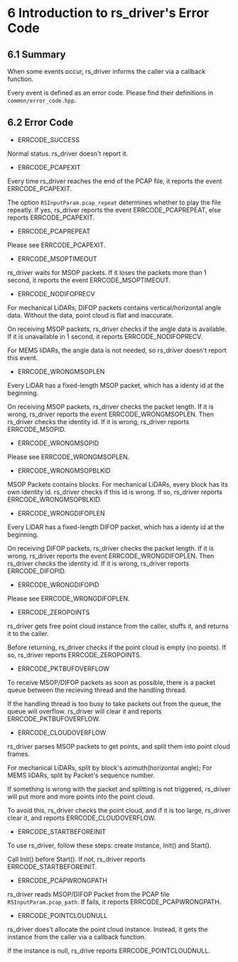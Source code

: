 # 6 Introduction to rs_driver's Error Code



## 6.1 Summary

When some events occur, rs_driver informs the caller via a callback function. 

Every event is defined as an error code. Please find their definitions in `common/error_code.hpp`.



## 6.2 Error Code

+ ERRCODE_SUCCESS 

Normal status. rs_driver doesn't report it.

+ ERRCODE_PCAPEXIT 

Every time rs_driver reaches the end of the PCAP file, it reports the event ERRCODE_PCAPEXIT.

The option `RSInputParam.pcap_repeat` determines whether to play the file repeatly. If yes, rs_driver reports the event ERRCODE_PCAPREPEAT, else reports ERRCODE_PCAPEXIT.

+ ERRCODE_PCAPREPEAT

Please see ERRCODE_PCAPEXIT.

+ ERRCODE_MSOPTIMEOUT 

rs_driver waits for MSOP packets. If it loses the packets more than 1 second, it reports the event ERRCODE_MSOPTIMEOUT.

+ ERRCODE_NODIFOPRECV

For mechanical LiDARs, DIFOP packets contains vertical/horizontal angle data. Without the data, point cloud is flat and inaccurate. 

On receiving MSOP packets, rs_driver checks if the angle data is available. If it is unavailable in 1 second, it reports ERRCODE_NODIFOPRECV.

For MEMS liDARs, the angle data is not needed, so rs_driver doesn't report this event.

+ ERRCODE_WRONGMSOPLEN

Every LiDAR has a fixed-length MSOP packet, which has a identy id at the beginning.

On receiving MSOP packets, rs_driver checks the packet length. If it is wrong, rs_driver reports the event ERRCODE_WRONGMSOPLEN. Then rs_driver checks the identity id. If it is wrong, rs_driver reports ERRCODE_MSOPID.

+ ERRCODE_WRONGMSOPID

Please see ERRCODE_WRONGMSOPLEN.

+ ERRCODE_WRONGMSOPBLKID

MSOP Packets contains blocks. For mechanical LiDARs, every block has its own identity id. rs_driver checks if this id is wrong. If so, rs_driver reports ERRCODE_WRONGMSOPBLKID.

+ ERRCODE_WRONGDIFOPLEN

Every LiDAR has a fixed-length DIFOP packet, which has a identy id at the beginning.

On receiving DIFOP packets, rs_driver checks the packet length. If it is wrong, rs_driver reports the event ERRCODE_WRONGDIFOPLEN. Then rs_driver checks the identity id. If it is wrong, rs_driver reports ERRCODE_DIFOPID.

+ ERRCODE_WRONGDIFOPID

Please see ERRCODE_WRONGDIFOPLEN.

+ ERRCODE_ZEROPOINTS

rs_driver gets free point cloud instance from the caller, stuffs it, and returns it to the caller.

Before returning, rs_driver checks if the point cloud is empty (no points). If so, rs_driver reports ERRCODE_ZEROPOINTS.

+ ERRCODE_PKTBUFOVERFLOW


To receive MSOP/DIFOP packets as soon as possible, there is a packet queue between the recieving thread and the handling thread.

If the handling thread is too busy to take packets out from the queue, the queue will overflow. rs_driver will clear it and reports ERRCODE_PKTBUFOVERFLOW.

+ ERRCODE_CLOUDOVERFLOW

rs_driver parses MSOP packets to get points, and split them into point cloud frames.

For mechanical LiDARs, split by block's azimuth(horizontal angle); For MEMS liDARs, split by Packet's sequence number.

If something is wrong with the packet and splitting is not triggered, rs_driver will put more and more points into the point cloud. 

To avoid this, rs_driver checks the point cloud, and if it is too large, rs_driver clear it, and reports ERRCODE_CLOUDOVERFLOW.

+ ERRCODE_STARTBEFOREINIT

To use rs_driver, follow these steps: create instance, Init() and Start(). 

Call Init() before Start(). If not, rs_driver reports ERRCODE_STARTBEFOREINIT.

+ ERRCODE_PCAPWRONGPATH

rs_driver reads MSOP/DIFOP Packet from the PCAP file `RSInputParam.pcap_path`. If fails, it reports ERRCODE_PCAPWRONGPATH.

+ ERRCODE_POINTCLOUDNULL

rs_driver does't allocate the point cloud instance. Instead, it gets the instance from the caller via a callback function.

If the instance is null, rs_drive reports ERRCODE_POINTCLOUDNULL.

